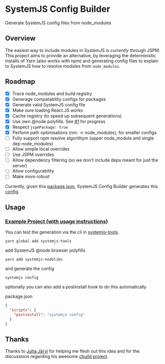 # SystemJS Config Builder
Generate SystemJS config files from node_modules

## Overview
The easiest way to include modules in SystemJS is *currently* through JSPM. This project aims to provide an alternative, by leveraging the deterministic installs of Yarn (also works with npm) and generating config files to explain to SystemJS how to resolve modules from `node_modules`.

## Roadmap

- [x] Trace node_modules and build registry
- [x] Generage compatability configs for packages
- [x] Generate valid SystemJS config file
- [x] Make sure loading React.JS works
- [x] Cache registry (to speed up subsequent generations)
- [x] Use own @node polyfills. See [#1](https://github.com/alexisvincent/systemjs-config-builder/issues/1) for progress
- [x] Respect `jspmPackage: true`
- [x] Perform path optimisations (nm: -> node_modules), for smaller configs
- [ ] Fully support npm resolve algorithym (upper node_module and single dep node_modules)
- [ ] Allow simple local overrides
- [ ] Use JSPM overrides
- [ ] Allow dependency filtering (so we don't include deps meant for just the server)
- [ ] Allow configurability
- [ ] Make more robust

Currently, given this [package.json](./test/babel/package.json), 
SystemJS Config Builder generates this [config](./test/babel/generated.config.js).


## Usage
### [Example Project (with usage instructions)](./example)
You can test the generation via the cli in [systemjs-tools](https://github.com/alexisvincent/systemjs-tools).

`yarn global add systemjs-tools`

add SystemJS @node browser polyfills

`yarn add systemjs-nodelibs`

and generate the config

`systemjs config`

optionally you can also add a postinstall hook to do this automatically

package.json
```json
{
  "scripts": {
    "postinstall": "systemjs config"
  }
}
```

## Thanks
Thanks to [Juha Järvi](https://github.com/jjrv) for helping me flesh out this idea and for the discussions regarding
his awesome [cbuild project](https://github.com/charto/cbuild).